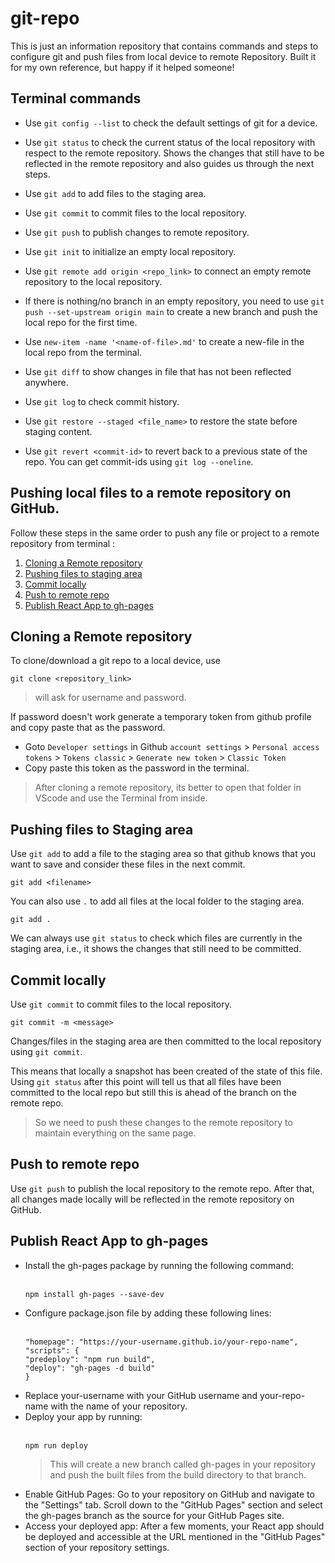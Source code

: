 # git-repo

This is just an information repository that contains commands and steps to configure git and push files from local device to remote Repository. Built it for my own reference, but happy if it helped someone!

## Terminal commands

- Use `git config --list` to check the default settings of git for a device.

- Use `git status` to check the current status of the local repository with respect to the remote repository. Shows the changes that still have to be reflected in the remote repository and also guides us through the next steps.

- Use `git add` to add files to the staging area.

- Use `git commit` to commit files to the local repository.

- Use `git push` to publish changes to remote repository.
  
- Use `git init` to initialize an empty local repository.

- Use `git remote add origin <repo_link>` to connect an empty remote repository to the local repository.

- If there is nothing/no branch in an empty repository, you need to use `git push --set-upstream origin main` to create a new branch and push the local repo for the first time.

- Use `new-item -name '<name-of-file>.md'` to create a new-file in the local repo from the terminal.

- Use `git diff` to show changes in file that has not been reflected anywhere.

- Use `git log` to check commit history.

- Use `git restore --staged <file_name>` to restore the state before staging content.

- Use `git revert <commit-id>` to revert back to a previous state of the repo. You can get commit-ids using `git log --oneline`.

## Pushing local files to a remote repository on GitHub.

Follow these steps in the same order to push any file or project to a remote repository from terminal : 

1. [Cloning a Remote repository](#cloning-a-remote-repository)
2. [Pushing files to staging area](#pushing-files-to-staging-area)
3. [Commit locally](#commit-locally)
4. [Push to remote repo](#push-to-remote-repo)
5. [Publish React App to gh-pages](#publish-react-app-to-gh-pages)

## Cloning a Remote repository

To clone/download a git repo to a local device, use
```
git clone <repository_link>
```
    
> will ask for username and password. 

If password doesn't work generate a temporary token from github profile and copy paste that as the password.
  
  - Goto `Developer settings` in Github `account settings` > `Personal access tokens` > `Tokens classic` > `Generate new token` > `Classic Token`
  - Copy paste this token as the password in the terminal.

> After cloning a remote repository, its better to open that folder in VScode and use the Terminal from inside.

## Pushing files to Staging area
Use `git add` to add a file to the staging area so that github knows that you want to save and consider these files in the next commit.
```
git add <filename>
```

You can also use `.` to add all files at the local folder to the staging area.
```
git add .
```

We can always use `git status` to check which files are currently in the staging area, i.e., it shows the changes that still need to be committed.

## Commit locally

Use `git commit` to commit files to the local repository.
```
git commit -m <message>
```
Changes/files in the staging area are then committed to the local repository using `git commit`.

This means that locally a snapshot has been created of the state of this file.
Using `git status` after this point will tell us that all files have been committed to the local repo but still this is ahead of the branch on the remote repo.

> So we need to push these changes to the remote repository to maintain everything on the same page.

## Push to remote repo

Use `git push` to publish the local repository to the remote repo. 
After that, all changes made locally will be reflected in the remote repository on GitHub.

## Publish React App to gh-pages

<ul>
<li>Install the gh-pages package by running the following command: </li><br>

    npm install gh-pages --save-dev

<li>Configure package.json file by adding these following lines: </li><br>

    "homepage": "https://your-username.github.io/your-repo-name",
    "scripts": {
    "predeploy": "npm run build",
    "deploy": "gh-pages -d build"
    }

<li>Replace your-username with your GitHub username and your-repo-name with the name of your repository. </li>

<li>Deploy your app by running:</li><br>

```
npm run deploy
```

> This will create a new branch called gh-pages in your repository and push the built files from the build directory to that branch.

<li>Enable GitHub Pages: Go to your repository on GitHub and navigate to the "Settings" tab. Scroll down to the "GitHub Pages" section 
    and select the gh-pages branch as the source for your GitHub Pages site. </li>

<li>Access your deployed app: After a few moments, your React app should be deployed and accessible at the URL mentioned 
    in the "GitHub Pages" section of your repository settings.</li>
